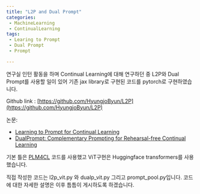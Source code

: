 ```yaml
---
title: "L2P and Dual Prompt"
categories:
 - MachineLearning
 - ContinualLearning
tags:
 - Learing to Prompt
 - Dual Prompt
 - Prompt

---
```


연구실 인턴 활동을 하며 Continual Learning에 대해 연구하던 중 L2P와 Dual Prompt를 사용할 일이 있어 기존 jax library로 구현된 코드를 pytorch로 구현하였습니다.  

Github link : [https://github.com/HyungjoByun/L2P](https://github.com/HyungjoByun/L2P)  

논문:
* [Learning to Prompt for Continual Learning](https://arxiv.org/pdf/2112.08654.pdf)   
* [DualPrompt: Complementary Prompting for Rehearsal-free Continual Learning](https://arxiv.org/pdf/2204.04799.pdf)  

기본 틀은 [PLM4CL](https://github.com/wutong8023/PLM4CL) 코드를 사용했고 ViT구현은 Huggingface transformers를 사용 했습니다.  

직접 작성한 코드는 l2p_vit.py 와 dualp_vit.py 그리고 prompt_pool.py입니다. 코드에 대한 자세한 설명은 이후 틈틈이 게시하도록 하겠습니다.